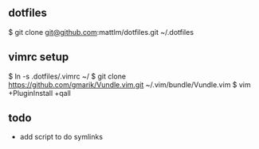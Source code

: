 dotfiles
---------

   $ git clone git@github.com:mattlm/dotfiles.git ~/.dotfiles

## vimrc setup

   $ ln -s .dotfiles/.vimrc ~/
   $ git clone https://github.com/gmarik/Vundle.vim.git ~/.vim/bundle/Vundle.vim
   $ vim +PluginInstall +qall

## todo
* add script to do symlinks
